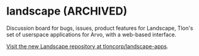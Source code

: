 # landscape (ARCHIVED)

Discussion board for bugs, issues, product features for Landscape, Tlon's set of userspace applications for Arvo, with a web-based interface.

[Visit the new Landscape repository at tloncorp/landscape-apps](https://github.com/tloncorp/landscape-apps).
